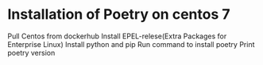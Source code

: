 # Installation of Poetry on centos 7
Pull Centos from dockerhub
Install EPEL-relese(Extra Packages for Enterprise Linux)
Install python and pip
Run command to install poetry
Print poetry version
